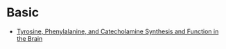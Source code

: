 # Basic
* [Tyrosine, Phenylalanine, and Catecholamine Synthesis and Function in the Brain](https://academic.oup.com/jn/article/137/6/1539S/4664857)

